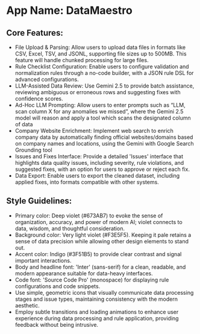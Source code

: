 # **App Name**: DataMaestro

## Core Features:

- File Upload & Parsing: Allow users to upload data files in formats like CSV, Excel, TSV, and JSONL, supporting file sizes up to 500MB. This feature will handle chunked processing for large files.
- Rule Checklist Configuration: Enable users to configure validation and normalization rules through a no-code builder, with a JSON rule DSL for advanced configurations.
- LLM-Assisted Data Review: Use Gemini 2.5 to provide batch assistance, reviewing ambiguous or erroneous rows and suggesting fixes with confidence scores.
- Ad-Hoc LLM Prompting: Allow users to enter prompts such as “LLM, scan column X for any anomalies we missed”, where the Gemini 2.5 model will reason and apply a tool which scans the designated column of data
- Company Website Enrichment: Implement web search to enrich company data by automatically finding official websites/domains based on company names and locations, using the Gemini with Google Search Grounding tool
- Issues and Fixes Interface: Provide a detailed 'Issues' interface that highlights data quality issues, including severity, rule violations, and suggested fixes, with an option for users to approve or reject each fix.
- Data Export: Enable users to export the cleaned dataset, including applied fixes, into formats compatible with other systems.

## Style Guidelines:

- Primary color: Deep violet (#673AB7) to evoke the sense of organization, accuracy, and power of modern AI; violet connects to data, wisdom, and thoughtful consideration. 
- Background color: Very light violet (#F3E5F5). Keeping it pale retains a sense of data precision while allowing other design elements to stand out.
- Accent color: Indigo (#3F51B5) to provide clear contrast and signal important interactions.
- Body and headline font: 'Inter' (sans-serif) for a clean, readable, and modern appearance suitable for data-heavy interfaces.
- Code font: 'Source Code Pro' (monospace) for displaying rule configurations and code snippets.
- Use simple, geometric icons that visually communicate data processing stages and issue types, maintaining consistency with the modern aesthetic.
- Employ subtle transitions and loading animations to enhance user experience during data processing and rule application, providing feedback without being intrusive.